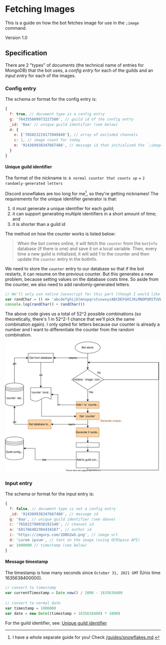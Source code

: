 # Fetching Images
This is a guide on how the bot fetches image for use in the `;image` command.

Version 1.0

## Specification
There are 2 "types" of *documents* (the technical name of entries for MongoDB) that the bot uses, a *config entry* for each of the guilds and an *input entry* for each of the images.

### Config entry
The schema or format for the config entry is:
```js
{
  f: true, // document type is a config entry
  g: '764355609973227580', // guild id of the config entry
  _id: '0aa' // unique guild identifier (see below)
  d: {
    e: ['765023219173949440'], // array of excluded channels
    c: 1, // image count for today
    m: '914369938347667486', // message id that initialized the `;image` command
  }
}
```

#### Unique guild identifier
The format of the nickname is: `A normal counter that counts up` + `2 randomly-generated letters`

Discord snowflakes are too long for me[^1], so they're getting nicknames! The requirements for the unique identifier generator is that:
1. it must generate a unique identifier for each guild;
2. it can support generating multiple identifiers in a short amount of time; and
3. it is shorter than a guild id

The method on how the counter works is listed below:
> When the bot comes online, it will fetch the `counter` from the `botInfo` database (if there is one) and save it on a local variable. Then, every time a new guild is initialized, it will add 1 to the counter and then update the `counter` entry in the botInfo.

We need to store the `counter` entry to our database so that if the bot restarts, it can resume on the previous counter. But this generates a new problem, because setting values on the database costs time. So aside from the counter, we also need to add randomly-generated letters.
```js
// We'll only use native Javascript for this part (though I would like to explore the Crypto API in the future)
var randChar = () => 'abcdefghijklmnopqrstuvwxyzABCDEFGHIJKLMNOPQRSTUVWXYZ'.split('')[Math.floor(Math.random() * 52)]
console.log(randChar() + randChar())
```

The above code gives us a total of 52^2 possible combinations (so theoretically, there's 1 in 52^2-1 chance that we'll pick the same combination again). I only opted for letters because our counter is already a number and I want to differentiate the counter from the random combination.

![A summary of the unique guild id generator](files/unique-guild-id.svg)

### Input entry
The schema or format for the input entry is:
```js
{
  f: false, // document type is not a config entry
  _id: '914369938347667486', // message id
  g: '0aa', // unique guild identifier (see above)
  c: '765022790038192148', // channel id
  a: '681766482304434187', // author id
  i: 'https://imgurp.com/1DBO2wh.png', // image url
  d: 'Lorem ipsum', // text on the image (using OCRSpace API)
  w: 1000000 // timestamp (see below)
}
```

#### Message timestamp
The timestamp is how many seconds since `October 31, 2021 GMT` (Unix time 1635638400000).
```js
// convert to timestamp
var currentTimestamp = Date.now() / 1000 - 1635638400

// convert to normal date
var timestamp = 1000000
var date = new Date((timestamp + 1635638400) * 1000)
```

For the guild identifier, see: [Unique guild identifier](#unique-guild-identifier)


[^1]: I have a whole separate guide for you! Check [/guides/snowflakes.md](./snowflakes.md).